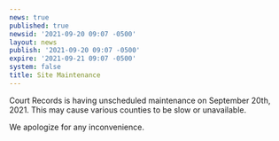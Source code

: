 ```yaml
---
news: true
published: true
newsid: '2021-09-20 09:07 -0500'
layout: news
publish: '2021-09-20 09:07 -0500'
expire: '2021-09-21 09:07 -0500'
system: false
title: Site Maintenance
---
```

Court Records is having unscheduled maintenance on September 20th, 2021.  This may cause various counties to be slow or unavailable.

We apologize for any inconvenience.
